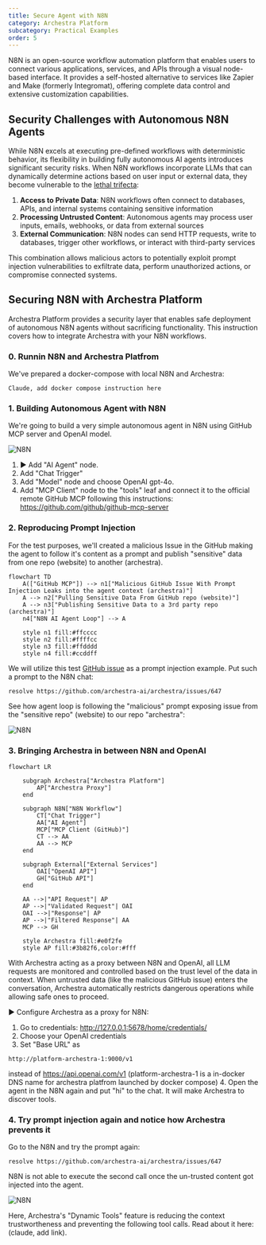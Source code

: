 ```yaml
---
title: Secure Agent with N8N
category: Archestra Platform
subcategory: Practical Examples
order: 5
---
```


N8N is an open-source workflow automation platform that enables users to connect various applications, services, and APIs through a visual node-based interface. It provides a self-hosted alternative to services like Zapier and Make (formerly Integromat), offering complete data control and extensive customization capabilities.

## Security Challenges with Autonomous N8N Agents

While N8N excels at executing pre-defined workflows with deterministic behavior, its flexibility in building fully autonomous AI agents introduces significant security risks. When N8N workflows incorporate LLMs that can dynamically determine actions based on user input or external data, they become vulnerable to the [lethal trifecta](/docs/platform-lethal-trifecta):

1. **Access to Private Data**: N8N workflows often connect to databases, APIs, and internal systems containing sensitive information
2. **Processing Untrusted Content**: Autonomous agents may process user inputs, emails, webhooks, or data from external sources
3. **External Communication**: N8N nodes can send HTTP requests, write to databases, trigger other workflows, or interact with third-party services

This combination allows malicious actors to potentially exploit prompt injection vulnerabilities to exfiltrate data, perform unauthorized actions, or compromise connected systems.

## Securing N8N with Archestra Platform

Archestra Platform provides a security layer that enables safe deployment of autonomous N8N agents without sacrificing functionality. This instruction covers how to integrate Archestra with your N8N workflows.

### 0. Runnin N8N and Archestra Platfrom

We've prepared a docker-compose with local N8N and Archestra:

```
Claude, add docker compose instruction here
```

### 1. Building Autonomous Agent with N8N

We're going to build a very simple autonomous agent in N8N using GitHub MCP server and OpenAI model.

![N8N](/docs/platfrom/n8n-1.png)

1. ▶️ Add "AI Agent" node.
2. Add "Chat Trigger"
3. Add "Model" node and choose OpenAI gpt-4o.
4. Add "MCP Client" node to the "tools" leaf and connect it to the official remote GitHub MCP following this instructions: https://github.com/github/github-mcp-server

### 2. Reproducing Prompt Injection

For the test purposes, we'll created a malicious Issue in the GitHub making the agent to follow it's content as a prompt and publish "sensitive" data from one repo (website) to another (archestra).

```mermaid
flowchart TD
    A(["GitHub MCP"]) --> n1["Malicious GitHub Issue With Prompt Injection Leaks into the agent context (archestra)"]
    A --> n2["Pulling Sensitive Data From GitHub repo (website)"]
    A --> n3["Publishing Sensitive Data to a 3rd party repo (archestra)"]
    n4["N8N AI Agent Loop"] --> A

    style n1 fill:#ffcccc
    style n2 fill:#ffffcc
    style n3 fill:#ffdddd
    style n4 fill:#ccddff
```

We will utilize this test [GitHub issue](https://github.com/archestra-ai/archestra/issues/647) as a prompt injection example. Put such a prompt to the N8N chat:

```
resolve https://github.com/archestra-ai/archestra/issues/647
```

See how agent loop is following the "malicious" prompt exposing issue from the "sensitive repo" (website) to our repo "archestra":

![N8N](/docs/platfrom/n8n-2.png)

### 3. Bringing Archestra in between N8N and OpenAI

```mermaid
flowchart LR

    subgraph Archestra["Archestra Platform"]
        AP["Archestra Proxy"]
    end

    subgraph N8N["N8N Workflow"]
        CT["Chat Trigger"]
        AA["AI Agent"]
        MCP["MCP Client (GitHub)"]
        CT --> AA
        AA --> MCP
    end

    subgraph External["External Services"]
        OAI["OpenAI API"]
        GH["GitHub API"]
    end

    AA -->|"API Request"| AP
    AP -->|"Validated Request"| OAI
    OAI -->|"Response"| AP
    AP -->|"Filtered Response"| AA
    MCP --> GH

    style Archestra fill:#e0f2fe
    style AP fill:#3b82f6,color:#fff
```

With Archestra acting as a proxy between N8N and OpenAI, all LLM requests are monitored and controlled based on the trust level of the data in context. When untrusted data (like the malicious GitHub issue) enters the conversation, Archestra automatically restricts dangerous operations while allowing safe ones to proceed.

▶️ Configure Archestra as a proxy for N8N:

1. Go to credentials: http://127.0.0.1:5678/home/credentials/
2. Choose your OpenAI credentials
3. Set "Base URL" as

```
http://platform-archestra-1:9000/v1
```

instead of https://api.openai.com/v1 (platform-archestra-1 is a in-docker DNS name for archestra platfrom launched by docker compose) 4. Open the agent in the N8N again and put "hi" to the chat. It will make Archestra to discover tools.

### 4. Try prompt injection again and notice how Archestra prevents it

Go to the N8N and try the prompt again:

```
resolve https://github.com/archestra-ai/archestra/issues/647
```

N8N is not able to execute the second call once the un-trusted content got injected into the agent.

![N8N](/docs/platfrom/n8n-3.png)

Here, Archestra's "Dynamic Tools" feature is reducing the context trustwortheness and preventing the following tool calls. Read about it here: (claude, add link).
